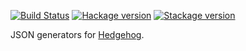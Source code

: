 [![Build Status](https://travis-ci.org/amrhassan/haskell-hedgehog-gen-json.svg?branch=master)](https://travis-ci.org/amrhassan/haskell-hedgehog-gen-json)
[![Hackage version](https://img.shields.io/hackage/v/hedgehog-gen-json.svg?label=Hackage)](https://hackage.haskell.org/package/hedgehog-gen-json)
[![Stackage version](https://www.stackage.org/package/hedgehog-gen-json/badge/lts?label=Stackage)](https://www.stackage.org/package/hedgehog-gen-json)

JSON generators for [Hedgehog](https://github.com/hedgehogqa).
